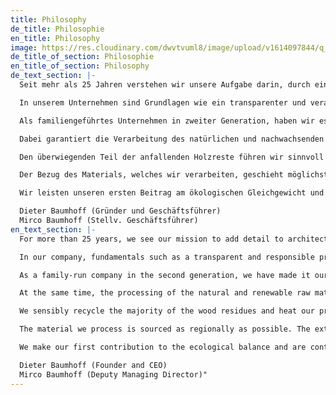 ```yaml
---
title: Philosophy
de_title: Philosophie
en_title: Philosophy
image: https://res.cloudinary.com/dwvtvuml8/image/upload/v1614097844/q_auto,f_auto,dpr_auto/241120-07-165-online_mwyu8n.jpg
de_title_of_section: Philosophie
en_title_of_section: Philosophy
de_text_section: |-
  Seit mehr als 25 Jahren verstehen wir unsere Aufgabe darin, durch eine bewusste, achtsame und konstruktive Haltung, unsere Neugier, Motivation und Leidenschaft, architektonische Projekte im Detail zu ergänzen und Wirklichkeit werden zu lassen.

  In unserem Unternehmen sind Grundlagen wie ein transparenter und verantwortungsvoller Produktionsprozess, der Einsatz ökologisch vertretbarer Materialien und faire Arbeitsbedingungen fest verankert. Wir als spezialisierte Manufaktur entwickeln ausschließlich Maßanfertigungenmit einer enorm hohen Langlebigkeit und stehen mit unseren Produkten bewusst gegen Massenproduktion und Einwegprodukte. So leisten wir einen Beitrag zum Ressourcenerhalt und nachhaltigen Konsum.

  Als familiengeführtes Unternehmen in zweiter Generation, haben wir es uns zum Ziel gesetzt, solides Handwerk und Design Hand in Hand gehen zu lassen. Das heißt: Keine Kompromisse und das Machbare bis ins letzte Detail zuhinterfragen. Flache Hierarchien und effiziente Arbeits- und Entscheidungswege ermöglichen uns Projekte schnell, unkompliziert und zuverlässig umzusetzen.

  Dabei garantiert die Verarbeitung des natürlichen und nachwachsenden Rohstoffs Holz einen verantwortungsvollen Umgang mit den bestehenden Ressourcen. Unsere Verarbeitungsstandards, wie optimierte Verfahren für den Zuschnitt gewährleisten die maximale Materialnutzung und somit sehr wenig Verschnitt in der Produktion unserer Möbel.

  Den überwiegenden Teil der anfallenden Holzreste führen wir sinnvoll in einen Kreislauf zurück und heizen unsere Betriebsstätten mit dem hauseigenen Blockheizkraftwerk. Der eigens generierte, 100% ökologische, Solarstrom ermöglicht uns den klimaneutralen Betrieb unserer Maschinen, was in etwa einer CO2 Einsparung von 25 Tonnen CO2 im Jahr entspricht.

  Der Bezug des Materials, welches wir verarbeiten, geschieht möglichst regional. Der weitgehende Verzicht auf Transporte durch Zwischenhändler spart zusätzliche Umverpackungen und endliche Ressourcen. Auch global leisten wir ein Stück zum Erhalt der natürlichen Ressourcen Holz und haben uns daher dazu entschieden, mit jedem verkauften Produkt die Neupflanzung von Mangroven im Rahmen der [REFORESTATION](edenprojects.org) voranzutreiben, da gerade hier der Bedarf am größten ist.

  Wir leisten unseren ersten Beitrag am ökologischen Gleichgewicht und sind kontinuierlich bestrebt in absehbarer Zukunft gänzlich klimaneutral zu agieren.

  Dieter Baumhoff (Gründer und Geschäftsführer)
  Mirco Baumhoff (Stellv. Geschäftsführer)
en_text_section: |-
  For more than 25 years, we see our mission to add detail to architectural projects and realize them through a conscious, mindful and constructive attitude, our curiosity, motivation and passion.

  In our company, fundamentals such as a transparent and responsible production process, the use of ecologically sound materials and fair working conditions are firmly anchored. As a specialized manufactory, we exclusively develop custom-made products with an enormously high longevity and consciously stand against mass production and disposable products with our products. In this way, we contribute to the conservation of resources and sustainable consumption.

  As a family-run company in the second generation, we have made it our goal to let solid craftsmanship and design go hand in hand. This means no compromises and questioning what is feasible down to the last detail. Flat hierarchies and efficient work and decision paths enable us to implement projects quickly, easily and reliably.

  At the same time, the processing of the natural and renewable raw material wood guarantees a responsible use of existing resources. Our processing standards, such as optimized procedures for cutting, ensure maximum material utilization and thus very little waste in the production of our furniture.

  We sensibly recycle the majority of the wood residues and heat our production facilities with our own combined heat and power plant. The 100% ecological solar power we generate ourselves enables us to operate our machines in a climate-neutral manner, which corresponds to a CO2 saving of 25 tons of CO2 per year.

  The material we process is sourced as regionally as possible. The extensive renunciation of transports through middlemen saves additional repackaging and finite resources. We also make a global contribution to the preservation of natural resources wood and have therefore decided to promote the replanting of mangroves within the framework of [REFORESTATION](edenprojects.org) with every product sold, since this is precisely where the need is greatest.

  We make our first contribution to the ecological balance and are continuously striving to act in the foreseeable future completely climate neutral.

  Dieter Baumhoff (Founder and CEO)
  Mirco Baumhoff (Deputy Managing Director)"
---
```

